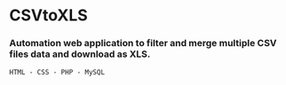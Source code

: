 # CSVtoXLS

### Automation web application to filter and merge multiple CSV files data and download as XLS.

```HTML - CSS - PHP - MySQL```
